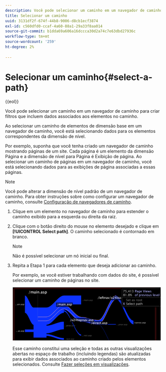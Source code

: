 ```yaml
---
description: Você pode selecionar um caminho em um navegador de caminho para criar filtros que incluem dados associados aos elementos no caminho.
title: Selecionar um caminho
uuid: 3131df2f-674f-44b8-9006-d8cb1ecf3874
exl-id: c560dfd0-ccaf-4a60-88a1-29a33f8aa014
source-git-commit: b1dda69a606a16dccca30d2a74c7e63dbd27936c
workflow-type: tm+mt
source-wordcount: '259'
ht-degree: 2%

---
```


# Selecionar um caminho{#select-a-path}

{{eol}}

Você pode selecionar um caminho em um navegador de caminho para criar filtros que incluem dados associados aos elementos no caminho.

Ao selecionar um caminho de elementos de dimensão base em um navegador de caminho, você está selecionando dados para os elementos correspondentes da dimensão de nível.

Por exemplo, suponha que você tenha criado um navegador de caminho mostrando páginas de um site. Cada página é um elemento da dimensão Página e a dimensão de nível para Página é Exibição de página. Ao selecionar um caminho de páginas em um navegador de caminho, você está selecionando dados para as exibições de página associadas a essas páginas.

>[!NOTE]
>
>Você pode alterar a dimensão de nível padrão de um navegador de caminho. Para obter instruções sobre como configurar um navegador de caminho, consulte [Configuração de navegadores de caminho](../../../../home/c-get-started/c-intf-anlys-ftrs/t-config-path-brwsr.md#task-bbb3ddaa140a414f984b697c2b8202a3).

1. Clique em um elemento no navegador de caminho para estender o caminho exibido para a esquerda ou direita da raiz.
1. Clique com o botão direito do mouse no elemento desejado e clique em **[!UICONTROL Select path]**. O caminho selecionado é contornado em branco.

   >[!NOTE]
   >
   >Não é possível selecionar um nó inicial ou final.

1. Repita a Etapa 1 para cada elemento que deseja adicionar ao caminho.

   Por exemplo, se você estiver trabalhando com dados do site, é possível selecionar um caminho de páginas no site.

   ![](assets/client-path.png)

   Esse caminho constitui uma seleção e todas as outras visualizações abertas no espaço de trabalho (incluindo legendas) são atualizadas para exibir dados associados ao caminho criado pelos elementos selecionados. Consulte [Fazer seleções em visualizações](../../../../home/c-get-started/c-vis/c-sel-vis/c-sel-vis.md#concept-012870ec22c7476e9afbf3b8b2515746).
